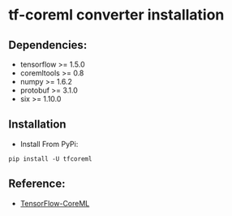 # tf-coreml converter installation

## Dependencies:
  * tensorflow >= 1.5.0
  * coremltools >= 0.8
  * numpy >= 1.6.2
  * protobuf >= 3.1.0
  * six >= 1.10.0

## Installation
* Install From PyPi:
```
pip install -U tfcoreml
```

## Reference:
* [TensorFlow-CoreML](https://github.com/tf-coreml/tf-coreml)